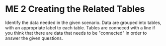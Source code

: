 # ME 2 Creating the Related Tables
Identify the data needed in the given scenario. Data are grouped into tables, with an appropriate label to each table. 
Tables are conneced with a line if you think that there are data that needs to be "connected" in order to answer the given questions.
